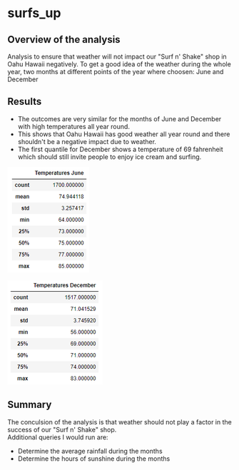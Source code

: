 # surfs_up


## Overview of the analysis
Analysis to ensure that weather will not impact our "Surf n' Shake" shop in Oahu Hawaii negatively. 
To get a good idea of the weather during the whole year, two months at different points of the year where choosen: June and December

## Results
* The outcomes are very similar for the months of June and December with high temperatures all year round.<br>
* This shows that Oahu Hawaii has good weather all year round and there shouldn't be a negative impact due to weather.<br>
* The first quantile for December shows a temperature of 69 fahrenheit which should still invite people to enjoy ice cream and surfing.<br>

![Temperature June](https://github.com/Gerry84/surfs_up/blob/master/Temperatures%20June.PNG)

![Temperature December](https://github.com/Gerry84/surfs_up/blob/master/Temperatures%20December.PNG)

## Summary
The conculsion of the analysis is that weather should not play a factor in the success of our "Surf n' Shake" shop.<br>
Additional queries I would run are:<br>
  * Determine the average rainfall during the months<br>
  * Determine the hours of sunshine during the months<br>
